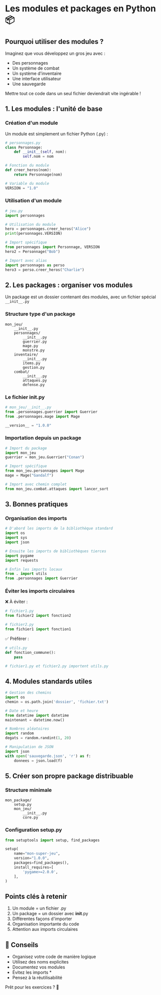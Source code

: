 # Les modules et packages en Python 📦

## Pourquoi utiliser des modules ?

Imaginez que vous développez un gros jeu avec :

- Des personnages
- Un système de combat
- Un système d'inventaire
- Une interface utilisateur
- Une sauvegarde

Mettre tout ce code dans un seul fichier deviendrait vite ingérable !

## 1. Les modules : l'unité de base

### Création d'un module

Un module est simplement un fichier Python (.py) :

```python
# personnages.py
class Personnage:
    def __init__(self, nom):
        self.nom = nom

# Fonction du module
def creer_heros(nom):
    return Personnage(nom)

# Variable du module
VERSION = "1.0"
```

### Utilisation d'un module

```python
# jeu.py
import personnages

# Utilisation du module
hero = personnages.creer_heros("Alice")
print(personnages.VERSION)

# Import spécifique
from personnages import Personnage, VERSION
hero2 = Personnage("Bob")

# Import avec alias
import personnages as perso
hero3 = perso.creer_heros("Charlie")
```

## 2. Les packages : organiser vos modules

Un package est un dossier contenant des modules, avec un fichier spécial `__init__.py`

### Structure type d'un package

```
mon_jeu/
    __init__.py
    personnages/
        __init__.py
        guerrier.py
        mage.py
        monstre.py
    inventaire/
        __init__.py
        items.py
        gestion.py
    combat/
        __init__.py
        attaques.py
        defense.py
```

### Le fichier **init**.py

```python
# mon_jeu/__init__.py
from .personnages.guerrier import Guerrier
from .personnages.mage import Mage

__version__ = "1.0.0"
```

### Importation depuis un package

```python
# Import du package
import mon_jeu
guerrier = mon_jeu.Guerrier("Conan")

# Import spécifique
from mon_jeu.personnages import Mage
mage = Mage("Gandalf")

# Import avec chemin complet
from mon_jeu.combat.attaques import lancer_sort
```

## 3. Bonnes pratiques

### Organisation des imports

```python
# D'abord les imports de la bibliothèque standard
import os
import sys
import json

# Ensuite les imports de bibliothèques tierces
import pygame
import requests

# Enfin les imports locaux
from . import utils
from .personnages import Guerrier
```

### Éviter les imports circulaires

❌ À éviter :

```python
# fichier1.py
from fichier2 import fonction2

# fichier2.py
from fichier1 import fonction1
```

✅ Préférer :

```python
# utils.py
def fonction_commune():
    pass

# fichier1.py et fichier2.py importent utils.py
```

## 4. Modules standards utiles

```python
# Gestion des chemins
import os
chemin = os.path.join('dossier', 'fichier.txt')

# Date et heure
from datetime import datetime
maintenant = datetime.now()

# Nombres aléatoires
import random
degats = random.randint(1, 20)

# Manipulation de JSON
import json
with open('sauvegarde.json', 'r') as f:
    donnees = json.load(f)
```

## 5. Créer son propre package distribuable

### Structure minimale

```
mon_package/
    setup.py
    mon_jeu/
        __init__.py
        core.py
```

### Configuration setup.py

```python
from setuptools import setup, find_packages

setup(
    name="mon-super-jeu",
    version="1.0.0",
    packages=find_packages(),
    install_requires=[
        'pygame>=2.0.0',
    ],
)
```

## Points clés à retenir

1. Un module = un fichier .py
2. Un package = un dossier avec **init**.py
3. Différentes façons d'importer
4. Organisation importante du code
5. Attention aux imports circulaires

## 🌟 Conseils

- Organisez votre code de manière logique
- Utilisez des noms explicites
- Documentez vos modules
- Évitez les imports \*
- Pensez à la réutilisabilité

Prêt pour les exercices ? 💪
